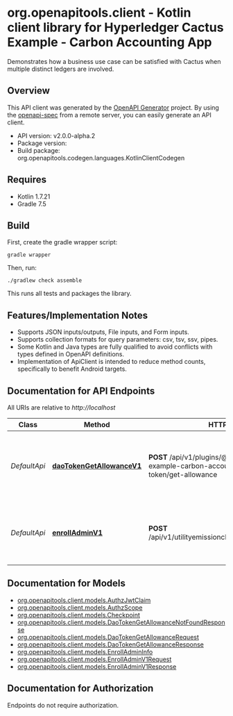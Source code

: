 # org.openapitools.client - Kotlin client library for Hyperledger Cactus Example - Carbon Accounting App

Demonstrates how a business use case can be satisfied with Cactus when multiple distinct ledgers are involved.

## Overview
This API client was generated by the [OpenAPI Generator](https://openapi-generator.tech) project.  By using the [openapi-spec](https://github.com/OAI/OpenAPI-Specification) from a remote server, you can easily generate an API client.

- API version: v2.0.0-alpha.2
- Package version: 
- Build package: org.openapitools.codegen.languages.KotlinClientCodegen

## Requires

* Kotlin 1.7.21
* Gradle 7.5

## Build

First, create the gradle wrapper script:

```
gradle wrapper
```

Then, run:

```
./gradlew check assemble
```

This runs all tests and packages the library.

## Features/Implementation Notes

* Supports JSON inputs/outputs, File inputs, and Form inputs.
* Supports collection formats for query parameters: csv, tsv, ssv, pipes.
* Some Kotlin and Java types are fully qualified to avoid conflicts with types defined in OpenAPI definitions.
* Implementation of ApiClient is intended to reduce method counts, specifically to benefit Android targets.

<a id="documentation-for-api-endpoints"></a>
## Documentation for API Endpoints

All URIs are relative to *http://localhost*

Class | Method | HTTP request | Description
------------ | ------------- | ------------- | -------------
*DefaultApi* | [**daoTokenGetAllowanceV1**](docs/DefaultApi.md#daotokengetallowancev1) | **POST** /api/v1/plugins/@hyperledger/cactus-example-carbon-accounting-backend/dao-token/get-allowance | Get the number of tokens `spender` is approved to spend on behalf of `account`
*DefaultApi* | [**enrollAdminV1**](docs/DefaultApi.md#enrolladminv1) | **POST** /api/v1/utilityemissionchannel/registerEnroll/admin | Registers an admin account within the Fabric organization specified.


<a id="documentation-for-models"></a>
## Documentation for Models

 - [org.openapitools.client.models.AuthzJwtClaim](docs/AuthzJwtClaim.md)
 - [org.openapitools.client.models.AuthzScope](docs/AuthzScope.md)
 - [org.openapitools.client.models.Checkpoint](docs/Checkpoint.md)
 - [org.openapitools.client.models.DaoTokenGetAllowanceNotFoundResponse](docs/DaoTokenGetAllowanceNotFoundResponse.md)
 - [org.openapitools.client.models.DaoTokenGetAllowanceRequest](docs/DaoTokenGetAllowanceRequest.md)
 - [org.openapitools.client.models.DaoTokenGetAllowanceResponse](docs/DaoTokenGetAllowanceResponse.md)
 - [org.openapitools.client.models.EnrollAdminInfo](docs/EnrollAdminInfo.md)
 - [org.openapitools.client.models.EnrollAdminV1Request](docs/EnrollAdminV1Request.md)
 - [org.openapitools.client.models.EnrollAdminV1Response](docs/EnrollAdminV1Response.md)


<a id="documentation-for-authorization"></a>
## Documentation for Authorization

Endpoints do not require authorization.


